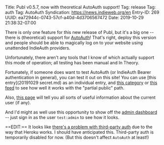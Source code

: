 Title: Publ v0.5.7, now with theoretical AutoAuth support!
Tag: release
Tag: auth
Tag: AutoAuth
Syndication: https://news.indieweb.org/en
Entry-ID: 269
UUID: ea72944c-0743-57cf-a40d-4d3706567472
Date: 2019-10-29 21:38:32-07:00

There is only one feature for this new release of Publ, but it's a big one -- there is (theoretical) support for [AutoAuth](https://indieweb.org/AutoAuth)! That's right, deploy this version and people should be able to magically log on to your website using unattended IndieAuth providers.

Unfortunately, there aren't any tools that I know of which actually support this mode of operation; all testing has been manual and In Theory.

Fortunately, if someone does want to test AutoAuth (or IndieAuth Bearer authentication in general), you can test it out on this site! You can use [this entry](20191029 secret.md) as an individual entry, and [this category](/blog/?date=201910) or [this feed](/blog/feed?date=201910) to see how well it works with the "partial public" path.

Also, [this page](/userinfo) will tell you all sorts of useful information about the current user (if any).

And I'd might as well use this opportunity to show off the [admin dashboard](/_admin) -- just sign in as the user `test:admin` to see how it looks.

==EDIT:== It looks like [there's a problem with third-party auth](https://github.com/PlaidWeb/Authl/issues/43) due to the way that Heroku works. I should have anticipated this. Third-party auth is temporarily disabled for now. (But this doesn't affect `AutoAuth` at least!)
